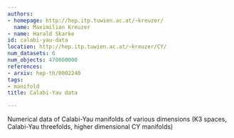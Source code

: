 ```yaml
---
authors:
- homepage: http://hep.itp.tuwien.ac.at/~kreuzer/
  name: Maximilian Kreuzer
- name: Harald Skarke
id: calabi-yau-data
location: http://hep.itp.tuwien.ac.at/~kreuzer/CY/
num_datasets: 6
num_objects: 470000000
references:
- arxiv: hep-th/0002240
tags:
- manifold
title: Calabi-Yau data

---
```


Numerical data of Calabi-Yau manifolds of various dimensions (K3 spaces, Calabi-Yau threefolds, higher dimensional CY manifolds)
